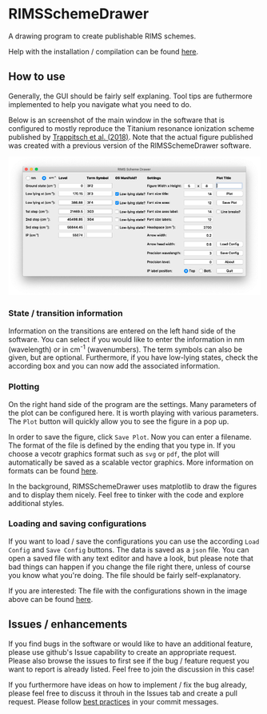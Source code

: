 # RIMSSchemeDrawer
A drawing program to create publishable RIMS schemes.  

Help with the installation / compilation can be found [here](INSTALLATION.md).


## How to use

Generally, the GUI should be fairly self explaning. Tool tips are futhermore implemented to help you navigate what you need to do.

Below is an screenshot of the main window in the software that is configured to mostly reproduce the Titanium resonance ionization scheme published by [Trappitsch et al. (2018)](https://doi.org/10.1039/C8JA00269J). Note that the actual figure published was created with a previous version of the RIMSSchemeDrawer software.

![Example Ti](examples/screenshot_titanium.png)

### State / transition information

Information on the transitions are entered on the left hand side of the software. You can select if you would like to enter the information in nm (wavelength) or in cm<sup>-1</sup> (wavenumbers). The term symbols can also be given, but are optional. Furthermore, if you have low-lying states, check the according box and you can now add the associated information.

### Plotting

On the right hand side of the program are the settings. Many parameters of the plot can be configured here. It is worth playing with various parameters. The `Plot` button will quickly allow you to see the figure in a pop up. 

In order to save the figure, click `Save Plot`. Now you can enter a filename. The format of the file is defined by the ending that you type in. If you choose a vecotr graphics format such as `svg` or `pdf`, the plot will automatically be saved as a scalable vector graphics. More information on formats can be found [here](https://matplotlib.org/3.2.1/api/_as_gen/matplotlib.pyplot.savefig.html). 

In the background, RIMSSchemeDrawer uses matplotlib to draw the figures and to display them nicely. Feel free to tinker with the code and explore additional styles.

### Loading and saving configurations

If you want to load / save the configurations you can use the according `Load Config` and `Save Config` buttons. The data is saved as a `json` file. You can open a saved file with any text editor and have a look, but please note that bad things can happen if you change the file right there, unless of course you know what you're doing. The file should be fairly self-explanatory. 

If you are interested: The file with the configurations shown in the image above can be found [here](examples/example_titanium.json).


## Issues / enhancements

If you find bugs in the software or would like to have an additional feature, please use github's Issue capability to create an appropriate request. Please also browse the issues to first see if the bug / feature request you want to report is already listed. Feel free to join the discussion in this case!

If you furthermore have ideas on how to implement / fix the bug already, please feel free to discuss it throuh in the Issues tab and create a pull request. Please follow [best practices](https://chris.beams.io/posts/git-commit/) in your commit messages.
